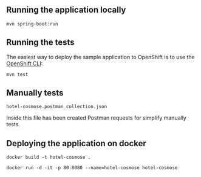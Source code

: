 ## Running the application locally

```shell
mvn spring-boot:run
```

## Running the tests

The easiest way to deploy the sample application to OpenShift is to use the [OpenShift CLI](https://docs.openshift.org/latest/cli_reference/index.html):

```shell
mvn test
```

## Manually tests

```shell
hotel-cosmose.postman_collection.json
```
Inside this file has been created Postman requests for simplify manually tests.
## Deploying the application on docker 

```shell
docker build -t hotel-cosmose .
```
```shell
docker run -d -it -p 80:8080 --name=hotel-cosmose hotel-cosmose 
```
